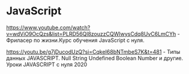 # JavaScript

https://www.youtube.com/watch?v=wdViO9OcQzs&list=PLRD56Ql8zouzzCQWIwysCdq8UvC6LmCYh - Фриласер по жизни.Курс обучения JavaScript с нуля.

https://youtu.be/g7jDucodUzQ?si=CqkeI68bNTmbeS7K&t=481 - Типы данных JAVASCRIPT. Null String Undefined Boolean Number и другие. Уроки JAVASCRIPT с нуля 2020
